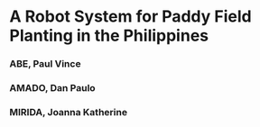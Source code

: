 # A  Robot System for Paddy Field Planting in the Philippines
### ABE, Paul Vince 
### AMADO, Dan Paulo
### MIRIDA, Joanna Katherine

